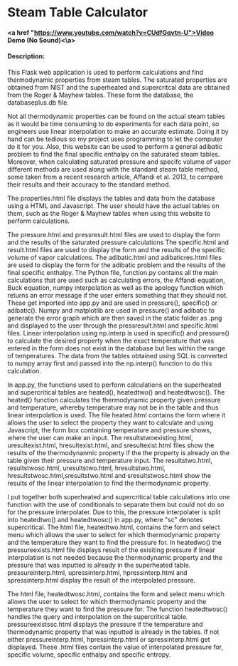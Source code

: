 # Steam Table Calculator
#### <a href "https://www.youtube.com/watch?v=CUdfGqvtn-U">Video Demo (No Sound)<\a>
#### Description:

This Flask web application is used to perform calculations and find thermodynamic properties from steam tables. The saturated properties are obtained from NIST and the superheated and supercritcal data are obtained from the Roger & Mayhew tables. These form the database, the databaseplus.db file.

Not all thermodynamic properties can be found on the actual steam tables as it would be time consuming to do experiments for each data point, so engineers use linear interpolation to make an accurate estimate. Doing it by hand can be tedious so my project uses programming to let the computer do it for you. Also, this website can be used to perform a general adibatic problem to find the final specific enthalpy on the saturated steam tables. Moreover, when calculating saturated pressure and specifc volume of vapor different methods are used along with the standard steam table method, some taken from a recent research article, Affandi et al. 2013, to compare their results and their accuracy to the standard method.

The properties.html file displays the tables and data from the database using a HTML and Javascript. The user should have the actual tables on them, such as the Roger & Mayhew tables when using this website to perform calculations.

The pressure.html and pressresult.html files are used to display the form and the results of the saturated pressure calculations The specific.html and result.html files are used to display the form and the results of the specific volume of vapor calculations. The adibatic.html and adibaticres.html files are used to display the form for the adibatic problem and the results of the final specific enthalpy. The Python file, function.py contains all the main calculations that are used such as calculating errors, the Affandi equation, Buck equation, numpy interpolation as well as the apology function which returns an error message if the user enters something that they should not. These get imported into app.py and are used in pressure(), specific() or adibatic(). Numpy and matplotlib are used in pressure() and adibatic to generate the error graph which are then saved in the static folder as .png and displayed to the user through the pressresult.html and specific.html files. Linear interpolation using np.interp is used in specific() and pressure() to calculate the desired property when the exact temperature that was entered in the form does not exist in the database but lies within the range of temperatures. The data from the tables obtained using SQL is converted to numpy array first and passed into the np.interp() function to do this calculation.

In app.py, the functions used to perform calculations on the superheated and supercritical tables are heated(), heatedtwo() and heatedtwosc(). The heated() function calculates the thermodynamic property given pressure and temperature, whereby temperature may not be in the table and thus linear interpolation is used. The file heated.html contains the form where it allows the user to select the property they want to calculate and using Javascript, the form box containing temperature and pressure shows, where the user can make an input. The resultstwoexisting.html, uresultexist.html, hresultexist.html, and sresultexist.html files show the results of the thermodynanmic property if the the property is already on the table given their pressure and temperature input. The resultstwo.html, resultstwosc.html, uresultstwo.html, hresultstwo.html, hresultstwosc.html,sresultstwo.html and sresultstwosc.html show the results of the linear interpolation to find the thermodynamic property.

I put together both superheated and supercritical table calculations into one function with the use of conditionals to separate them but could not do so for the pressure interpolater. Due to this, the pressure interpolater is split into heatedtwo() and heatedtwosc() in app.py, where "sc" denotes supercritical. The html file, heatedtwo.html, contains the form and select menu which allows the user to select for which thermodynamic property and the temperature they want to find the pressure for. In heatedwo() the pressureexists.html file displays result of the exisiting pressure if linear interpolation is not needed because the thermodynamic property and the pressure that was inputted is already in the superheated table. pressureinterp.html, upressinterp.html, hpressinterp.html and spressinterp.html display the result of the interpolated pressure.

The html file, heatedtwosc.html, contains the form and select menu which allows the user to select for which thermodynamic property and the temperature they want to find the pressure for. The function heatedtwosc() handles the query and interpolation on the supercritical table. pressureexistssc.html displays the pressure if the temperature and thermodynamic property that was inputted is already in the tables. If not either pressureinterp.html, hpressinterp.html or spressinterp.html get displayed. These .html files contain the value of interpolated pressure for, specific volume, specific enthalpy and specific entropy.
